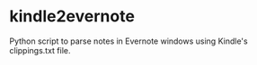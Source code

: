 kindle2evernote
===============

Python script to parse notes in Evernote windows using Kindle's clippings.txt file.
